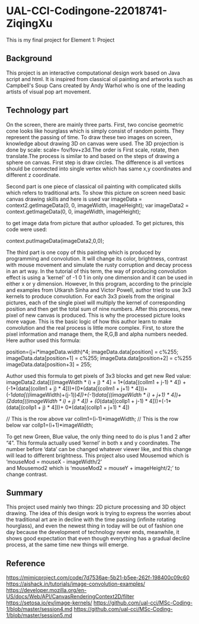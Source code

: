 # UAL-CCI-Codingone-22018741-ZiqingXu
This is my final project for Element 1: Project

## Background 

This project is an interactive computational design work based on Java script and html. It is inspired from classical oil painting and artworks such as Campbell's Soup Cans created by Andy Warhol who is one of the leading artists of visual pop art movement. 

## Technology part

On the screen, there are mainly three parts. First, two concise geometric cone looks like hourglass which is simply consist of random points. They represent the passing of time. To draw these two images on screen, knowledge about drawing 3D on canvas were used. The 3D projection is done by scale: scale= fov/fov+z3d.The order is First scale, rotate, then translate.The process is similar to and based on the steps of drawing a sphere on canvas. First step is draw circles. The difference is all vertices should be connected into single vertex which has same x,y coordinates and different z coordinate.

Second part is one piece of classical oil painting with complicated skills which refers to traditional arts. To show this picture on screen need basic canvas drawing skills and here is used
var imageData = context2.getImageData(0, 0, imageWidth, imageHeight);
var imageData2 = context.getImageData(0, 0, imageWidth, imageHeight);

to get image data from picture that author uploaded.
To get pictures, this code were used:

context.putImageData(imageData2,0,0);

The third part is one copy of this painting which is produced by programming and convolution. It will change its color, brightness, contrast with mouse movement and simulate the rusty corruption and decay process in an art way. In the tutorial of this term, the way of producing convolution effect is using a 'kernel' of -1 0 1 in only one dimension and it can be used in either x or y dimension. However, In this program, according to the principle and examples from Utkarsh Sinha and Victor Powell, author tried to use 3x3 kernels to produce convolution. For each 3x3 pixels from the original pictures, each of the single pixel will multiply the kernel of corresponding position and then get the total sum of nine numbers. After this process, new pixel of new canvas is produced. This is why the processed picture looks more vague. This is the basic logic of how this author learn to make convolution and the real process is little more complex. First, to store the pixel information and manage them, the R,G,B and alpha numbers needed. Here author used this formula: 

position=(j+i*imageData.width)*4;
imageData.data[position] = c%255;
imageData.data[position+1] = c%255;
imageData.data[position+2] = c%255
imageData.data[position+3] = 255;

Author used this formula to get pixels of 3x3 blocks and get new Red value:
imageData2.data[((imageWidth * i) + j) * 4] = 
1*(data[(collm1 + j-1) * 4]) + (-1*(data[(collm1 + j) * 4]))+(0*(data[(collm1 + j+1) * 4]))+(-1*data[((i*imageWidth)+(j-1))*4])+(-1)*data[((imageWidth * i) + j+1) * 4])+(2*data[((imageWidth * i) + j) * 4]) + (0*(data[(collp1 + j-1) * 4]))+(-1*(data[(collp1 + j) * 4]))+ 0*(data[(collp1 + j+1) * 4])


// This is the row above
            var collm1=(i-1)*imageWidth;
// This is the row below
            var collp1=(i+1)*imageWidth;


To get new Green, Blue value, the only thing need to do is plus 1 and 2 after “4”. This formula actually used ‘kernel’ in both x and y coordinates.
The number before ‘data’ can be changed whatever viewer like, and this change will lead to different brightness.
This project also used Mousemod which is 
‘mouseMod = mouseX - imageWidth/2’  
and Mousemod2 which is
 ‘mouseMod2 = mouseY + imageHeight/2;’ 
to change contrast.

## Summary

This project used mainly two things: 2D picture processing and 3D object drawing. The idea of this design work is trying to express the worries about the traditional art are in decline with the time passing (infinite rotating hourglass), and even the newest thing in today will be out of fashion one day because the development of technology never ends, meanwhile, it shows good expectation that even though everything has a gradual decline process, at the same time new things will emerge. 

## Reference

https://mimicproject.com/code/7d7536ae-5b21-b5ee-262f-198400c09c60
https://aishack.in/tutorials/image-convolution-examples/ 
https://developer.mozilla.org/en-US/docs/Web/API/CanvasRenderingContext2D/filter
https://setosa.io/ev/image-kernels/ 
https://github.com/ual-cci/MSc-Coding-1/blob/master/session4.md 
https://github.com/ual-cci/MSc-Coding-1/blob/master/session5.md 

